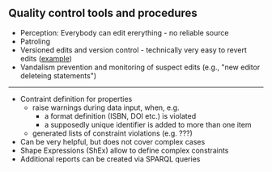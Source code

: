 ## Quality control tools and procedures

- Perception: Everybody can edit ererything - no reliable source
- Patroling
- Versioned edits and version control - technically very easy to revert edits ([example]())
- Vandalism prevention and monitoring of suspect edits (e.g., "new editor deleteing statements")

---

- Contraint definition for properties
  - raise warnings during data input, when, e.g.
    - a format definition (ISBN, DOI etc.) is violated
    - a supposedly unique identifier is added to more than one item
  - generated lists of constraint violations (e.g. ???)
- Can be very helpful, but does not cover complex cases
- Shape Expressions (ShEx) allow to define complex constraints
- Additional reports can be created via SPARQL queries


